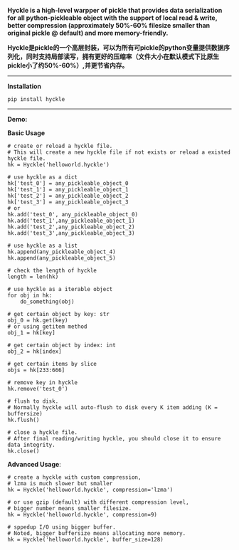 **Hyckle is a high-level warpper of pickle that provides data serialization for all python-pickleable object with the support of local read & write, better compression (approximately 50%-60% filesize smaller than original pickle @ default) and more memory-friendly.**

**Hyckle是pickle的一个高层封装，可以为所有可pickle的python变量提供数据序列化，同时支持局部读写，拥有更好的压缩率（文件大小在默认模式下比原生pickle小了约50%-60%）,并更节省内存。**

---

**Installation**

    pip install hyckle

---
**Demo:**

**Basic Usage**

    # create or reload a hyckle file. 
    # This will create a new hyckle file if not exists or reload a existed hyckle file.
    hk = Hyckle('helloworld.hyckle')
    
    # use hyckle as a dict
    hk['test_0'] = any_pickleable_object_0
    hk['test_1'] = any_pickleable_object_1
    hk['test_2'] = any_pickleable_object_2
    hk['test_3'] = any_pickleable_object_3
    # or
    hk.add('test_0', any_pickleable_object_0)
    hk.add('test_1',any_pickleable_object_1)
    hk.add('test_2',any_pickleable_object_2)
    hk.add('test_3',any_pickleable_object_3)
    
    # use hyckle as a list
    hk.append(any_pickleable_object_4)
    hk.append(any_pickleable_object_5)
    
    # check the length of hyckle
    length = len(hk)
    
    # use hyckle as a iterable object
    for obj in hk:
        do_something(obj)
    
    # get certain object by key: str
    obj_0 = hk.get(key)
    # or using getitem method
    obj_1 = hk[key]
    
    # get certain object by index: int
    obj_2 = hk[index]
    
    # get certain items by slice
    objs = hk[233:666]
    
    # remove key in hyckle
    hk.remove('test_0')
    
    # flush to disk. 
    # Normally hyckle will auto-flush to disk every K item adding (K = buffersize)
    hk.flush()
    
    # close a hyckle file. 
    # After final reading/writing hyckle, you should close it to ensure data integrity.
    hk.close()

**Advanced Usage**:

    # create a hyckle with custom compression,
    # lzma is much slower but smaller
    hk = Hyckle('helloworld.hyckle', compression='lzma')
    
    # or use gzip (default) with different compression level,
    # bigger number means smaller filesize.
    hk = Hyckle('helloworld.hyckle', compression=9)
    
    # sppedup I/O using bigger buffer.
    # Noted, bigger buffersize means allocating more memory.
    hk = Hyckle('helloworld.hyckle', buffer_size=128)
